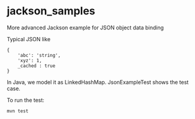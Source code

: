 jackson_samples
===============

More advanced Jackson example for JSON object data binding

Typical JSON like

    {
        'abc': 'string',
        'xyz': 1,
        _cached : true
    }


In Java, we model it as LinkedHashMap. JsonExampleTest shows the test case.

To run the test:

    mvn test
